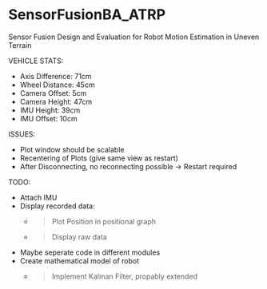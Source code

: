 # SensorFusionBA_ATRP
Sensor Fusion Design and Evaluation for Robot Motion Estimation in Uneven Terrain

VEHICLE STATS:
- Axis Difference: 71cm
- Wheel Distance: 45cm
- Camera Offset: 5cm
- Camera Height: 47cm
- IMU Height: 39cm
- IMU Offset: 10cm

ISSUES:
- Plot window should be scalable
- Recentering of Plots (give same view as restart)
- After Disconnecting, no reconnecting possible
    -> Restart required 

TODO:
- Attach IMU
- Display recorded data:
    - > Plot Position in positional graph
    - > Display raw data
- Maybe seperate code in different modules
- Create mathematical model of robot
    - > Implement Kalman Filter, propably extended
